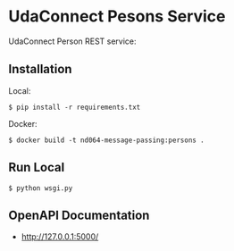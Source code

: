 # UdaConnect Pesons Service

UdaConnect Person REST service:

## Installation

Local:

```
$ pip install -r requirements.txt
```

Docker:

```
$ docker build -t nd064-message-passing:persons .
```

## Run Local

```
$ python wsgi.py
```

## OpenAPI Documentation

* http://127.0.0.1:5000/


